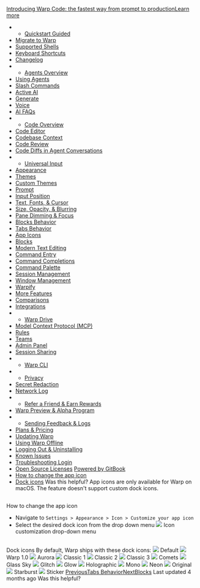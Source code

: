 [Introducing Warp Code: the fastest way from prompt to productionLearn more ](https://www.warp.dev/blog/introducing-warp-code-prompt-to-prod)
 * * [Quickstart Guided](/)
 * [Migrate to Warp](/getting-started/migrate-to-warp)
 * [Supported Shells](/getting-started/supported-shells)
 * [Keyboard Shortcuts](/getting-started/keyboard-shortcuts)
 * [Changelog](/getting-started/changelog)
 * * [Agents Overview](/agents/agents-overview)
 * [Using Agents](/agents/using-agents)
 * [Slash Commands](/agents/slash-commands)
 * [Active AI](/agents/active-ai)
 * [Generate](/agents/generate)
 * [Voice](/agents/voice)
 * [AI FAQs](/agents/ai-faqs)
 * * [Code Overview](/code/code-overview)
 * [Code Editor](/code/code-editor)
 * [Codebase Context](/code/codebase-context)
 * [Code Review](/code/code-review)
 * [Code Diffs in Agent Conversations](/code/reviewing-code)
 * * [Universal Input](/terminal/universal-input)
 * [Appearance](/terminal/appearance)
 * [Themes](/terminal/appearance/themes)
 * [Custom Themes](/terminal/appearance/custom-themes)
 * [Prompt](/terminal/appearance/prompt)
 * [Input Position](/terminal/appearance/input-position)
 * [Text, Fonts, & Cursor](/terminal/appearance/text-fonts-cursor)
 * [Size, Opacity, & Blurring](/terminal/appearance/size-opacity-blurring)
 * [Pane Dimming & Focus](/terminal/appearance/pane-dimming)
 * [Blocks Behavior](/terminal/appearance/blocks-behavior)
 * [Tabs Behavior](/terminal/appearance/tabs-behavior)
 * [App Icons](/terminal/appearance/app-icons)
 * [Blocks](/terminal/blocks)
 * [Modern Text Editing](/terminal/editor)
 * [Command Entry](/terminal/entry)
 * [Command Completions](/terminal/command-completions)
 * [Command Palette](/terminal/command-palette)
 * [Session Management](/terminal/sessions)
 * [Window Management](/terminal/windows)
 * [Warpify](/terminal/warpify)
 * [More Features](/terminal/more-features)
 * [Comparisons](/terminal/comparisons)
 * [Integrations](/terminal/integrations-and-plugins)
 * * [Warp Drive](/knowledge-and-collaboration/warp-drive)
 * [Model Context Protocol (MCP)](/knowledge-and-collaboration/mcp)
 * [Rules](/knowledge-and-collaboration/rules)
 * [Teams](/knowledge-and-collaboration/teams)
 * [Admin Panel](/knowledge-and-collaboration/admin-panel)
 * [Session Sharing](/knowledge-and-collaboration/session-sharing)
 * * [Warp CLI](/developers/cli)
 * * [Privacy](/privacy/privacy)
 * [Secret Redaction](/privacy/secret-redaction)
 * [Network Log](/privacy/network-log)
 * * [Refer a Friend & Earn Rewards](/community/refer-a-friend)
 * [Warp Preview & Alpha Program](/community/warp-preview-and-alpha-program)
 * * [Sending Feedback & Logs](/support-and-billing/sending-us-feedback)
 * [Plans & Pricing](/support-and-billing/plans-and-pricing)
 * [Updating Warp](/support-and-billing/updating-warp)
 * [Using Warp Offline](/support-and-billing/using-warp-offline)
 * [Logging Out & Uninstalling](/support-and-billing/uninstalling-warp)
 * [Known Issues](/support-and-billing/known-issues)
 * [Troubleshooting Login](/support-and-billing/troubleshooting-login-issues)
 * [Open Source Licenses](/support-and-billing/licenses)
[Powered by GitBook](https://www.gitbook.com/?utm_source=content&utm_medium=trademark&utm_campaign=-MbqIgTw17KQvq_DQuRr)
 * [How to change the app icon](#how-to-change-the-app-icon)
 * [Dock icons](#dock-icons)
Was this helpful?
App icons are only available for Warp on macOS. The feature doesn't support custom dock icons.
## 
[](#how-to-change-the-app-icon)
How to change the app icon
 * Navigate to `Settings > Appearance > Icon > Customize your app icon`
 * Select the desired dock icon from the drop down menu
![](https://docs.warp.dev/~gitbook/image?url=https%3A%2F%2F2297236823-files.gitbook.io%2F%7E%2Ffiles%2Fv0%2Fb%2Fgitbook-x-prod.appspot.com%2Fo%2Fspaces%252F-MbqIgTw17KQvq_DQuRr%252Fuploads%252FU0G8I7zrENJHXhSwsaxJ%252FScreenshot%25202024-12-04%2520at%25201.13.50%25E2%2580%25AFPM.png%3Falt%3Dmedia%26token%3Db889a97a-7368-4025-87ff-e574f972377f&width=768&dpr=4&quality=100&sign=abfed732&sv=2)
Icon customization drop-down menu
## 
[](#dock-icons)
Dock icons
By default, Warp ships with these dock icons:
![](https://docs.warp.dev/~gitbook/image?url=https%3A%2F%2F2297236823-files.gitbook.io%2F%7E%2Ffiles%2Fv0%2Fb%2Fgitbook-x-prod.appspot.com%2Fo%2Fspaces%252F-MbqIgTw17KQvq_DQuRr%252Fuploads%252FoRG9r3pZMotfjAzcC4zw%252Fimage.png%3Falt%3Dmedia%26token%3D81b944a1-08d8-48ab-8c41-2b880bb91894&width=768&dpr=4&quality=100&sign=1d284640&sv=2)
Default
![](https://docs.warp.dev/~gitbook/image?url=https%3A%2F%2F2297236823-files.gitbook.io%2F%7E%2Ffiles%2Fv0%2Fb%2Fgitbook-x-prod.appspot.com%2Fo%2Fspaces%252F-MbqIgTw17KQvq_DQuRr%252Fuploads%252FRkG0bJOTBQYvQAyCOGp5%252FCleanShot%25202024-12-05%2520at%252010.03.16.png%3Falt%3Dmedia%26token%3Df24ebeb8-3cba-4ca6-8882-883320f32971&width=300&dpr=4&quality=100&sign=2ab53ddc&sv=2)
Warp 1.0
![](https://docs.warp.dev/~gitbook/image?url=https%3A%2F%2F2297236823-files.gitbook.io%2F%7E%2Ffiles%2Fv0%2Fb%2Fgitbook-x-prod.appspot.com%2Fo%2Fspaces%252F-MbqIgTw17KQvq_DQuRr%252Fuploads%252FHqE3tlOOBrqA5P1HfTmu%252FCleanShot%25202024-12-05%2520at%252010.12.39.png%3Falt%3Dmedia%26token%3D0ca3b2b7-83e1-41ec-b26e-9cd064579b7e&width=300&dpr=4&quality=100&sign=9a24eeb9&sv=2)
Aurora
![](https://docs.warp.dev/~gitbook/image?url=https%3A%2F%2F2297236823-files.gitbook.io%2F%7E%2Ffiles%2Fv0%2Fb%2Fgitbook-x-prod.appspot.com%2Fo%2Fspaces%252F-MbqIgTw17KQvq_DQuRr%252Fuploads%252FnxMnZUMYW8HFaCzgd87b%252FCleanShot%25202024-12-05%2520at%252010.13.15.png%3Falt%3Dmedia%26token%3Da75a1a4f-3ff0-4bb1-9395-21ad7edef8b0&width=300&dpr=4&quality=100&sign=573f6119&sv=2)
Classic 1
![](https://docs.warp.dev/~gitbook/image?url=https%3A%2F%2F2297236823-files.gitbook.io%2F%7E%2Ffiles%2Fv0%2Fb%2Fgitbook-x-prod.appspot.com%2Fo%2Fspaces%252F-MbqIgTw17KQvq_DQuRr%252Fuploads%252FNHfAqHBn3v0M7UbMwM9P%252FCleanShot%25202024-12-05%2520at%252010.13.46.png%3Falt%3Dmedia%26token%3Df4fb979f-0303-485e-81ad-37dfdcdbd712&width=300&dpr=4&quality=100&sign=feb20421&sv=2)
Classic 2
![](https://docs.warp.dev/~gitbook/image?url=https%3A%2F%2F2297236823-files.gitbook.io%2F%7E%2Ffiles%2Fv0%2Fb%2Fgitbook-x-prod.appspot.com%2Fo%2Fspaces%252F-MbqIgTw17KQvq_DQuRr%252Fuploads%252F7GqvZK3l24l7lSpovnFL%252FCleanShot%25202024-12-05%2520at%252010.14.32.png%3Falt%3Dmedia%26token%3D1cbc8790-069c-409f-b919-407196b359d9&width=300&dpr=4&quality=100&sign=8e5884af&sv=2)
Classic 3
![](https://docs.warp.dev/~gitbook/image?url=https%3A%2F%2F2297236823-files.gitbook.io%2F%7E%2Ffiles%2Fv0%2Fb%2Fgitbook-x-prod.appspot.com%2Fo%2Fspaces%252F-MbqIgTw17KQvq_DQuRr%252Fuploads%252FnNiuq5DZ8KBIdi61FluZ%252FCleanShot%25202024-12-05%2520at%252010.14.59.png%3Falt%3Dmedia%26token%3D279b3784-7b7a-4359-a406-536268a8fc3a&width=300&dpr=4&quality=100&sign=1dcec82c&sv=2)
Comets
![](https://docs.warp.dev/~gitbook/image?url=https%3A%2F%2F2297236823-files.gitbook.io%2F%7E%2Ffiles%2Fv0%2Fb%2Fgitbook-x-prod.appspot.com%2Fo%2Fspaces%252F-MbqIgTw17KQvq_DQuRr%252Fuploads%252FE9KQsjhlswWjbvH3KNtf%252FCleanShot%25202024-12-05%2520at%252010.15.31.png%3Falt%3Dmedia%26token%3D10f401f4-3a15-4b62-831d-ea60b0304071&width=300&dpr=4&quality=100&sign=43836746&sv=2)
Glass Sky
![](https://docs.warp.dev/~gitbook/image?url=https%3A%2F%2F2297236823-files.gitbook.io%2F%7E%2Ffiles%2Fv0%2Fb%2Fgitbook-x-prod.appspot.com%2Fo%2Fspaces%252F-MbqIgTw17KQvq_DQuRr%252Fuploads%252FEr0lBGRroJc2h64aJT9h%252FCleanShot%25202024-12-05%2520at%252010.16.08.png%3Falt%3Dmedia%26token%3D4021a98f-ac47-450f-b201-ee9e44d7b3af&width=300&dpr=4&quality=100&sign=d5e13569&sv=2)
Glitch
![](https://docs.warp.dev/~gitbook/image?url=https%3A%2F%2F2297236823-files.gitbook.io%2F%7E%2Ffiles%2Fv0%2Fb%2Fgitbook-x-prod.appspot.com%2Fo%2Fspaces%252F-MbqIgTw17KQvq_DQuRr%252Fuploads%252Fz7sUo3tyVpqRm7F7yp0w%252FCleanShot%25202024-12-05%2520at%252010.16.58.png%3Falt%3Dmedia%26token%3D17613400-8af4-4ee1-bf9f-beb183d146ff&width=300&dpr=4&quality=100&sign=b5f4a6b0&sv=2)
Glow
![](https://docs.warp.dev/~gitbook/image?url=https%3A%2F%2F2297236823-files.gitbook.io%2F%7E%2Ffiles%2Fv0%2Fb%2Fgitbook-x-prod.appspot.com%2Fo%2Fspaces%252F-MbqIgTw17KQvq_DQuRr%252Fuploads%252FT55itoi8QWNJVenw1ghP%252FCleanShot%25202024-12-05%2520at%252010.17.45.png%3Falt%3Dmedia%26token%3Df143ba18-cab9-4f1b-a64d-55bccfc5603f&width=300&dpr=4&quality=100&sign=3cf8a999&sv=2)
Holographic
![](https://docs.warp.dev/~gitbook/image?url=https%3A%2F%2F2297236823-files.gitbook.io%2F%7E%2Ffiles%2Fv0%2Fb%2Fgitbook-x-prod.appspot.com%2Fo%2Fspaces%252F-MbqIgTw17KQvq_DQuRr%252Fuploads%252FfdU7NkK6ljDt6Ejz8Wvn%252FCleanShot%25202024-12-05%2520at%252010.18.17.png%3Falt%3Dmedia%26token%3Df719a4ef-5289-4868-8258-0fc559058b61&width=300&dpr=4&quality=100&sign=83e7f472&sv=2)
Mono
![](https://docs.warp.dev/~gitbook/image?url=https%3A%2F%2F2297236823-files.gitbook.io%2F%7E%2Ffiles%2Fv0%2Fb%2Fgitbook-x-prod.appspot.com%2Fo%2Fspaces%252F-MbqIgTw17KQvq_DQuRr%252Fuploads%252FgsT7g3p9h7P9BzQWaqQ2%252FCleanShot%25202024-12-05%2520at%252010.18.45.png%3Falt%3Dmedia%26token%3D19728f16-e3de-4372-a49a-3187a0605aa1&width=300&dpr=4&quality=100&sign=4756fd0c&sv=2)
Neon
![](https://docs.warp.dev/~gitbook/image?url=https%3A%2F%2F2297236823-files.gitbook.io%2F%7E%2Ffiles%2Fv0%2Fb%2Fgitbook-x-prod.appspot.com%2Fo%2Fspaces%252F-MbqIgTw17KQvq_DQuRr%252Fuploads%252FIdzxH07TXpZbnuYxlz14%252FCleanShot%25202024-12-05%2520at%252010.19.33.png%3Falt%3Dmedia%26token%3D85b6b92d-bf31-482e-89dc-250a5c647bb8&width=300&dpr=4&quality=100&sign=6bd1a476&sv=2)
Original
![](https://docs.warp.dev/~gitbook/image?url=https%3A%2F%2F2297236823-files.gitbook.io%2F%7E%2Ffiles%2Fv0%2Fb%2Fgitbook-x-prod.appspot.com%2Fo%2Fspaces%252F-MbqIgTw17KQvq_DQuRr%252Fuploads%252FotpTEpB02y0pI4OyqQCd%252FCleanShot%25202024-12-05%2520at%252010.20.09.png%3Falt%3Dmedia%26token%3Dcee2e913-4647-46ea-884b-6c2d43b0f84b&width=300&dpr=4&quality=100&sign=81d0d205&sv=2)
Starburst
![](https://docs.warp.dev/~gitbook/image?url=https%3A%2F%2F2297236823-files.gitbook.io%2F%7E%2Ffiles%2Fv0%2Fb%2Fgitbook-x-prod.appspot.com%2Fo%2Fspaces%252F-MbqIgTw17KQvq_DQuRr%252Fuploads%252FnozUqCHG8pqTeUP8fAN2%252FCleanShot%25202024-12-05%2520at%252010.20.41.png%3Falt%3Dmedia%26token%3D6fac5255-0a8d-4d6b-9e05-886b91b42ad0&width=300&dpr=4&quality=100&sign=c4b11613&sv=2)
Sticker
[PreviousTabs Behavior](/terminal/appearance/tabs-behavior)[NextBlocks](/terminal/blocks)
Last updated 4 months ago
Was this helpful?